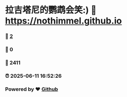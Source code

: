 # 拉吉塔尼的鹦鹉会笑:) :link: https://nothimmel.github.io 
### :page_facing_up: [2](https://nothimmel.github.io/tag.html) 
### :speech_balloon: 0 
### :hibiscus: 2411 
### :alarm_clock: 2025-06-11 16:52:26 
### Powered by :heart: [Github](https://github.com/NotHimmel/NotHimmel.github.io)
